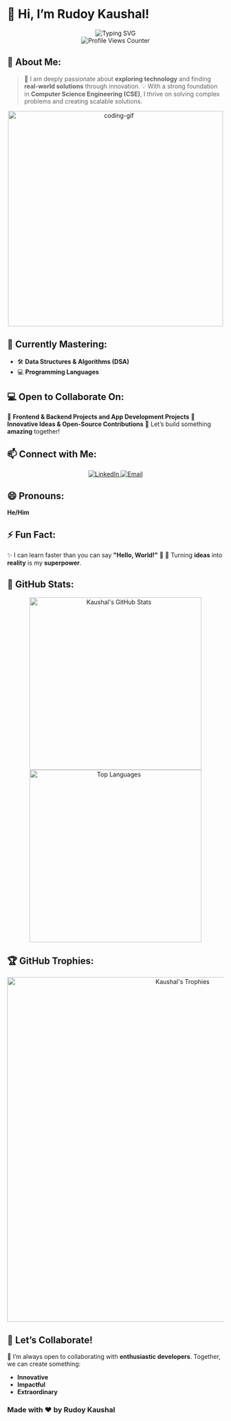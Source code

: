 # 👋 Hi, I’m **Rudoy Kaushal!**

<div align="center">
    <img src="https://readme-typing-svg.herokuapp.com?font=Fira+Code&size=24&pause=1000&color=F75C7E&center=true&width=435&lines=Welcome+to+my+GitHub+Profile!;Passionate+Tech+Enthusiast;Exploring+and+Building+Innovations!" alt="Typing SVG" />
</div>

<div align="center">
    <img src="https://komarev.com/ghpvc/?username=KAUSHAL36977&style=for-the-badge&color=brightgreen" alt="Profile Views Counter" />
</div>

## 🌟 **About Me:**

> 👀 I am deeply passionate about **exploring technology** and finding **real-world solutions** through innovation.
> 💡 With a strong foundation in **Computer Science Engineering (CSE)**, I thrive on solving complex problems and creating scalable solutions.

<div align="center">
    <img src="https://user-images.githubusercontent.com/45101291/211208411-b49a6847-32a4-4973-bff7-e6fcf1a5b5f8.gif" alt="coding-gif" width="500px">
</div>

## 🌱 **Currently Mastering:**

- 🛠 **Data Structures & Algorithms (DSA)**
- 💻 **Programming Languages**

## 💻 **Open to Collaborate On:**

🎯 **Frontend & Backend Projects and App Development Projects**
🤝 **Innovative Ideas & Open-Source Contributions**
🌟 Let’s build something **amazing** together!

## 📫 **Connect with Me:**

<div align="center">
    <a href="https://www.linkedin.com/in/kaushalrudoy" target="_blank">
        <img src="https://img.shields.io/badge/LinkedIn-0077B5?style=for-the-badge&logo=linkedin&logoColor=white" alt="LinkedIn">
    </a>
    <a href="mailto:kau333halkumar@gmail.com" target="_blank">
        <img src="https://img.shields.io/badge/Email-D14836?style=for-the-badge&logo=gmail&logoColor=white" alt="Email">
    </a>
</div>

## 😄 **Pronouns:**

**He/Him**

## ⚡ **Fun Fact:**

✨ I can learn faster than you can say **"Hello, World!"** 🚀
🎯 Turning **ideas** into **reality** is my **superpower**.

## 🌟 **GitHub Stats:**

<div align="center">
    <img src="https://github-readme-stats.vercel.app/api?username=KAUSHAL36977&show_icons=true&theme=radical" alt="Kaushal's GitHub Stats" width="400px">
    <img src="https://github-readme-stats.vercel.app/api/top-langs/?username=KAUSHAL36977&layout=compact&theme=radical" alt="Top Languages" width="400px">
</div>

## 🏆 **GitHub Trophies:**

<div align="center">
    <img src="https://github-profile-trophy.vercel.app/?username=KAUSHAL36977&theme=onedark&no-bg=true&no-frame=true&row=2&column=3" alt="Kaushal's Trophies" width="800px">
</div>

## 🚀 **Let’s Collaborate!**

🌟 I’m always open to collaborating with **enthusiastic developers**. Together, we can create something:
- **Innovative**
- **Impactful**
- **Extraordinary**

### Made with ❤️ by **Rudoy Kaushal**
